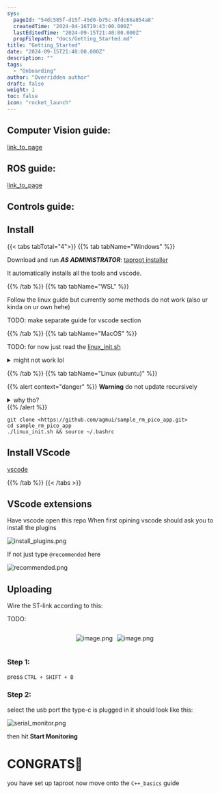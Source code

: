 ```yaml
---
sys:
  pageId: "54dc585f-d15f-45d0-b75c-8fdc66a854a8"
  createdTime: "2024-04-16T19:43:00.000Z"
  lastEditedTime: "2024-09-15T21:40:00.000Z"
  propFilepath: "docs/Getting_Started.md"
title: "Getting_Started"
date: "2024-09-15T21:40:00.000Z"
description: ""
tags:
  - "Onboarding"
author: "Overridden author"
draft: false
weight: 1
toc: false
icon: "rocket_launch"
---
```


## Computer Vision guide:

[link_to_page](86d45bc0-388b-4d26-8848-44f255f73d0e)

## ROS guide:

[link_to_page](3c76c1de-ec8f-46d6-8b0a-294005edc2d5)

## Controls guide:

## Install

{{< tabs tabTotal="4">}}
{{% tab tabName="Windows" %}}

Download and run _**AS ADMINISTRATOR**_: [taproot installer](https://github.com/Thornbots/TeachingFreshies/releases/tag/1.0)

It automatically installs all the tools and vscode.

{{% /tab %}}
{{% tab tabName="WSL" %}}

Follow the linux guide but currently some methods do not work (also ur kinda on ur own hehe)

TODO: make separate guide for vscode section

{{% /tab %}}
{{% tab tabName="MacOS" %}}

TODO: for now just read the [linux_init.sh](https://github.com/agmui/sample_rm_pico_app/blob/main/linux_init.sh)

<details>
<summary>might not work lol</summary>

`brew install libusb pkg-config`

Next install: [vscode](https://code.visualstudio.com/Download)

</details>

{{% /tab %}}
{{% tab tabName="Linux (ubuntu)" %}}

{{% alert context="danger" %}}
**Warning** do not update recursively
<details>
<summary>why tho?</summary>
There are some submodules that may go on for a while (like tinyusb) and I highly
recommend you don't need to get them.
If you want to see what submodules I update just look in `linux_init.sh`
</details>
{{% /alert %}}

```shell
git clone <https://github.com/agmui/sample_rm_pico_app.git>
cd sample_rm_pico_app
./linux_init.sh && source ~/.bashrc
```

## Install VScode

[vscode](https://code.visualstudio.com/Download)

{{% /tab %}}
{{< /tabs >}}

## VScode extensions

Have vscode open this repo
When first opining vscode should ask you to install the plugins

![install_plugins.png](https://prod-files-secure.s3.us-west-2.amazonaws.com/d518164a-d88e-44d1-a4ee-3adb3bd8bce0/89bd30f0-1825-4e77-867b-0a41ce370880/install_plugins.png?X-Amz-Algorithm=AWS4-HMAC-SHA256&X-Amz-Content-Sha256=UNSIGNED-PAYLOAD&X-Amz-Credential=ASIAZI2LB466RKHC5H75%2F20250204%2Fus-west-2%2Fs3%2Faws4_request&X-Amz-Date=20250204T090809Z&X-Amz-Expires=3600&X-Amz-Security-Token=IQoJb3JpZ2luX2VjEBEaCXVzLXdlc3QtMiJHMEUCIFrVzeKxALFJgfrlVq886QGHdVoIOVZ9gwwZwkecuKWvAiEAqV9R8wcSUnj6S1qsisDNyc%2FvxhVsqzEmd3qB2Ukm6ckq%2FwMIKhAAGgw2Mzc0MjMxODM4MDUiDLlUa%2FSQFxPPajVFuircA9LLjaVsHrJQf2mSOiEbCI8HugCSKyChsFfiNO6IvhR9%2BmDxSYeRGmxiNN6Mm8nJDo1YiVWwkOD79RrgQd8CREMWR2tBP1TZNIzsHDVIzTlwBLacc9n8ZxpqwDQPdnEJxKrMCqDUGxydfODX9Zh1iloEgq%2Byv5rvLgSHLARUf0mvNwW26jrZY%2BIE%2FjWgvz%2FuYC3rXG9nZB0ou3Fx5CKY5gLAHANcqApIeENjRNAPetDSW2QjPk6Qq5r4Rw4CFtbijUbnAB9iExj8ainLfmRM3TKtqYT1ua%2BCPICucM%2FfOLF35TJD6IU4XvZJ4u85abKIH5zhINiOo%2BD0i7P%2FCsG2YTfjnsauMkEZqbSPOYhw50Uuu8yxSVXixx5UOq3%2B0SpAqynxprAoMejYDCghwfHahLDUids2rnC%2Ft3SrXZLCVAlYkkZhoTfueSVnHPGIwsDWcql%2BkSc7K%2Bl24l5TnHn1l1XgbzgZxB8hCUNZHUJQEC%2BBfmgybRbRqrc7NSdv%2FlJzDtA9D2M%2B3pJF%2Fv059YvbfhbsCiYDplYv06j%2B3CrqlLb9HM%2FUY%2BuJLgoP%2BBJWXAhNlo1F%2F5YZJyNXFM7KE0vLKzkXeHIfPWcfYNa37D7wWyA4swXlLBgdGPqOGzGbMLevh70GOqUBmmKQUb9idO7%2FtrGXLDL9Q33Ih43F0FGM9vLykFuJk06IpPmSxmem%2BVNMDSMNKsTWxB8%2FJqJ1zxeeKRV8pxHnUs0mPSLn%2BvE%2BihMeSH1sP8nIhft%2F9DGANVedfQIgc7uf%2B8NmIrMYVcOBcqXkCj%2BAdxNMxqE4qg48hqjyV2dPWe4gZ7O%2Fxz1LyxORfKo3XAqyHVjWkV3K0OUARl5FbDKYFGQU03in&X-Amz-Signature=37d74ba6dbeaba33a2c99fe752a42f68140c6e69562860d13769753732a24688&X-Amz-SignedHeaders=host&x-id=GetObject)

If not just type `@recommended` here  

![recommended.png](https://prod-files-secure.s3.us-west-2.amazonaws.com/d518164a-d88e-44d1-a4ee-3adb3bd8bce0/61e661e9-5d85-4dfc-be0d-8d2097a5e793/recommended.png?X-Amz-Algorithm=AWS4-HMAC-SHA256&X-Amz-Content-Sha256=UNSIGNED-PAYLOAD&X-Amz-Credential=ASIAZI2LB466RKHC5H75%2F20250204%2Fus-west-2%2Fs3%2Faws4_request&X-Amz-Date=20250204T090809Z&X-Amz-Expires=3600&X-Amz-Security-Token=IQoJb3JpZ2luX2VjEBEaCXVzLXdlc3QtMiJHMEUCIFrVzeKxALFJgfrlVq886QGHdVoIOVZ9gwwZwkecuKWvAiEAqV9R8wcSUnj6S1qsisDNyc%2FvxhVsqzEmd3qB2Ukm6ckq%2FwMIKhAAGgw2Mzc0MjMxODM4MDUiDLlUa%2FSQFxPPajVFuircA9LLjaVsHrJQf2mSOiEbCI8HugCSKyChsFfiNO6IvhR9%2BmDxSYeRGmxiNN6Mm8nJDo1YiVWwkOD79RrgQd8CREMWR2tBP1TZNIzsHDVIzTlwBLacc9n8ZxpqwDQPdnEJxKrMCqDUGxydfODX9Zh1iloEgq%2Byv5rvLgSHLARUf0mvNwW26jrZY%2BIE%2FjWgvz%2FuYC3rXG9nZB0ou3Fx5CKY5gLAHANcqApIeENjRNAPetDSW2QjPk6Qq5r4Rw4CFtbijUbnAB9iExj8ainLfmRM3TKtqYT1ua%2BCPICucM%2FfOLF35TJD6IU4XvZJ4u85abKIH5zhINiOo%2BD0i7P%2FCsG2YTfjnsauMkEZqbSPOYhw50Uuu8yxSVXixx5UOq3%2B0SpAqynxprAoMejYDCghwfHahLDUids2rnC%2Ft3SrXZLCVAlYkkZhoTfueSVnHPGIwsDWcql%2BkSc7K%2Bl24l5TnHn1l1XgbzgZxB8hCUNZHUJQEC%2BBfmgybRbRqrc7NSdv%2FlJzDtA9D2M%2B3pJF%2Fv059YvbfhbsCiYDplYv06j%2B3CrqlLb9HM%2FUY%2BuJLgoP%2BBJWXAhNlo1F%2F5YZJyNXFM7KE0vLKzkXeHIfPWcfYNa37D7wWyA4swXlLBgdGPqOGzGbMLevh70GOqUBmmKQUb9idO7%2FtrGXLDL9Q33Ih43F0FGM9vLykFuJk06IpPmSxmem%2BVNMDSMNKsTWxB8%2FJqJ1zxeeKRV8pxHnUs0mPSLn%2BvE%2BihMeSH1sP8nIhft%2F9DGANVedfQIgc7uf%2B8NmIrMYVcOBcqXkCj%2BAdxNMxqE4qg48hqjyV2dPWe4gZ7O%2Fxz1LyxORfKo3XAqyHVjWkV3K0OUARl5FbDKYFGQU03in&X-Amz-Signature=7d9301ffc5f669035585c390993ae04b27291300db1948d77cdf4c8225f70b9f&X-Amz-SignedHeaders=host&x-id=GetObject)

## Uploading

Wire the ST-link according to this:

TODO:

<div style="display: flex;flex-direction: row; column-gap:10px; max-width: 630px;justify-content: center;">
<div>

![image.png](https://prod-files-secure.s3.us-west-2.amazonaws.com/d518164a-d88e-44d1-a4ee-3adb3bd8bce0/210ecb78-1116-4d7b-b9b7-2292f66fa2c2/image.png?X-Amz-Algorithm=AWS4-HMAC-SHA256&X-Amz-Content-Sha256=UNSIGNED-PAYLOAD&X-Amz-Credential=ASIAZI2LB466SBCWDU5G%2F20250204%2Fus-west-2%2Fs3%2Faws4_request&X-Amz-Date=20250204T090813Z&X-Amz-Expires=3600&X-Amz-Security-Token=IQoJb3JpZ2luX2VjEBEaCXVzLXdlc3QtMiJIMEYCIQCV%2FRP2U9pXZvP973BP4z54lLdZY0z0tGEYEEleAVXyJQIhALp5bPRytXi3%2BrqvTuclAtmxve7jtty6hikp0KsY9TBMKv8DCCoQABoMNjM3NDIzMTgzODA1Igzp0m1Fsx9lrRF7WiIq3APHCIRKlyNKHx%2BCrcPoc62MXuSsA1wGzQKU4PF0TTEkYjgkP3Zb7q6tRswWaUKea7Hpyptebixy4M0kLV2CJWy5XBQ9k406VPz9sSdlbMsWT368x3g6Z6T5PNpF9mm1xR4HanGWdyM61R%2Bzh%2BPbk3v%2BjTYJQJxSVcn8tYKRozYlKgGPa06fGE%2BqA37qOYEhJzfawn4Xi2LWrUTaVIJtxBsmEa027boyBiOHOuJCOoSfyVn5bRV5jTrlF6BFJKCGGsbN30932u%2B0x%2FAB9ZW7pXi7k3hgJl4cMOqeJz94LGy29da5T5IMPlGqOwdDXVAuwh9F93lr%2FnF4LPsawXRYtBhvqejwnRttCkVJR2Skn7cyWpiSvzYFADmK4HPvd4FLfkQ75DcAr7OB3iimW6MF%2FQTMfkkTxQ8244FNS8ohkxSirwkXlPkWI7RIBunJQtNUsOW%2FL66ixstRZTG3T8AOOT6nPmH1a9CjQn1pBwrtyeqilTwZgDfABvwauhNSqDaAbbo56KSlaxAaFF5BwV9%2B4isSt2ZgbYnmCiZunDuA8E6ZmBE4ptNeQVFtP%2Fziu7Yg%2B0b%2BGXJKSRXqhWrKc9uxYA1%2FDnI54UZGAvqnt9Lp1FbLrjzOZdAiMk3r24%2FnNjC4r4e9BjqkAfC%2BrlGhaRmXpTWjLJ2AYJoHjXRDVr7gc23bu9ax50eDtsy4rC9jhd4rUHTKFKPd223L7S4ZGNc92unWS6t22RrwN4amQVtdXgovUx%2Fxy3nXYaAhv8YwPAmZeByMnAzNpMbVqPxXKdJuhuH1BXBaUbITq1ONaD97TcUbv21PZEAibP5fcSqXVRUo2SgaOhf5TFMqinLo9zVC0B%2B40SIF3%2Fv4q6eX&X-Amz-Signature=18f335d034d3dbbc0a989216c8c809fd387792c513eb5b0f576c453d5d491fdc&X-Amz-SignedHeaders=host&x-id=GetObject)

</div>
<div>

![image.png](https://prod-files-secure.s3.us-west-2.amazonaws.com/d518164a-d88e-44d1-a4ee-3adb3bd8bce0/33a0fd0f-8ca6-4a86-8e09-26e95ded1fff/image.png?X-Amz-Algorithm=AWS4-HMAC-SHA256&X-Amz-Content-Sha256=UNSIGNED-PAYLOAD&X-Amz-Credential=ASIAZI2LB466ZK357TWD%2F20250204%2Fus-west-2%2Fs3%2Faws4_request&X-Amz-Date=20250204T090815Z&X-Amz-Expires=3600&X-Amz-Security-Token=IQoJb3JpZ2luX2VjEBEaCXVzLXdlc3QtMiJGMEQCIHVLnnK39hGY287dTgbg6nZP3Ho7%2BglKjhKwXrZBU8NvAiBTcXGckEpXEkTfg21tnVYOb%2BVJ%2F87T4qn08rgcNrPjVyr%2FAwgqEAAaDDYzNzQyMzE4MzgwNSIMdZ8eMIIo3N3xvlHSKtwDaENjHOXoaZxYZXYmH4H%2BrdkpnbGiUHXugVSX8d1ohKlX9lVGucflMQ89j6m5gavCpKt%2F6tnhddR2htrGHop5MdjjHWbfEjD5UwqSFrfi5gkT8O04QBSwJIHMNDS0meJ%2FT9vTjOgO7467cyIG9gO%2BDRQKnAqRMEB6cOunhPjwhlDh8R4Y4A%2BOruPYlrCzyA%2Fpnq92fmURvkVIzG3%2BJYwpWV5WQMmHRmEhy5mz4q6ZFmwgJqO82NTIfaU0FSKQuiK%2FisZwzVqKnrj1TrvnmjWcOyGiSFVrPCt6TEjJAWkJfUUgX5MIa%2B0U8kaRqk1Wuic%2FCZ%2BzcyCYlGO52%2FKX%2BrJMNQzZt1IrHvq6Jo5f5VOJdD9xAry97RMJAu8O83Y%2BqahbCYeulda%2BopXXfobExEf9kYKxo%2BErf6t9vipvk1qqO8UVD3VIUsMud0LNmCV7Xeo3MYntOdu8733pkCCoc04mOTBkEdmvjOfObzOjhd3Oki45kRwJCl3tgb6BNy9nBNg1yqHPosGF2XPNLfbEgi0tapAQyxMNqpOnmZZqAslNgGGrBVX8dKDoetygezXRzpDho39ZXCuuY1yjXJ0tCaxMT172yDxjSwi47LooERyR1IFkNh7MolUNz83IRmwwk7CHvQY6pgGwbtZIUS7%2Bmt2dA1KIQ3yexcJpRMnZbRYmEmmKPY58gnaagLXJzvQl3L3aWqsXZpfLmjnspDWayOHnXzpSyUWHs%2FAXzMP25jVexQ1TB4%2F8yHEj8tcXDRvEY1AeaOylH7rqRHW9qWrST3IRM9OvXF4KXMPrsOl%2BupYS%2BZcgyX%2FN57BCDUJSAVhTx%2BBkFuv3O5u76TUneutgsBiJrcvBn6O3oKiRVv9X&X-Amz-Signature=a77029d664a9ec58b3640c3c02d89ea0d31167cbbcd98b28f0d22fa55c5756af&X-Amz-SignedHeaders=host&x-id=GetObject)

</div>
</div>

### Step 1:

press `CTRL + SHIFT + B`

### Step 2:

select the usb port the type-c is plugged in it should look like this:

![serial_monitor.png](https://prod-files-secure.s3.us-west-2.amazonaws.com/d518164a-d88e-44d1-a4ee-3adb3bd8bce0/f03f4774-05d4-4393-b6a0-d5efb6d315ab/serial_monitor.png?X-Amz-Algorithm=AWS4-HMAC-SHA256&X-Amz-Content-Sha256=UNSIGNED-PAYLOAD&X-Amz-Credential=ASIAZI2LB466RKHC5H75%2F20250204%2Fus-west-2%2Fs3%2Faws4_request&X-Amz-Date=20250204T090809Z&X-Amz-Expires=3600&X-Amz-Security-Token=IQoJb3JpZ2luX2VjEBEaCXVzLXdlc3QtMiJHMEUCIFrVzeKxALFJgfrlVq886QGHdVoIOVZ9gwwZwkecuKWvAiEAqV9R8wcSUnj6S1qsisDNyc%2FvxhVsqzEmd3qB2Ukm6ckq%2FwMIKhAAGgw2Mzc0MjMxODM4MDUiDLlUa%2FSQFxPPajVFuircA9LLjaVsHrJQf2mSOiEbCI8HugCSKyChsFfiNO6IvhR9%2BmDxSYeRGmxiNN6Mm8nJDo1YiVWwkOD79RrgQd8CREMWR2tBP1TZNIzsHDVIzTlwBLacc9n8ZxpqwDQPdnEJxKrMCqDUGxydfODX9Zh1iloEgq%2Byv5rvLgSHLARUf0mvNwW26jrZY%2BIE%2FjWgvz%2FuYC3rXG9nZB0ou3Fx5CKY5gLAHANcqApIeENjRNAPetDSW2QjPk6Qq5r4Rw4CFtbijUbnAB9iExj8ainLfmRM3TKtqYT1ua%2BCPICucM%2FfOLF35TJD6IU4XvZJ4u85abKIH5zhINiOo%2BD0i7P%2FCsG2YTfjnsauMkEZqbSPOYhw50Uuu8yxSVXixx5UOq3%2B0SpAqynxprAoMejYDCghwfHahLDUids2rnC%2Ft3SrXZLCVAlYkkZhoTfueSVnHPGIwsDWcql%2BkSc7K%2Bl24l5TnHn1l1XgbzgZxB8hCUNZHUJQEC%2BBfmgybRbRqrc7NSdv%2FlJzDtA9D2M%2B3pJF%2Fv059YvbfhbsCiYDplYv06j%2B3CrqlLb9HM%2FUY%2BuJLgoP%2BBJWXAhNlo1F%2F5YZJyNXFM7KE0vLKzkXeHIfPWcfYNa37D7wWyA4swXlLBgdGPqOGzGbMLevh70GOqUBmmKQUb9idO7%2FtrGXLDL9Q33Ih43F0FGM9vLykFuJk06IpPmSxmem%2BVNMDSMNKsTWxB8%2FJqJ1zxeeKRV8pxHnUs0mPSLn%2BvE%2BihMeSH1sP8nIhft%2F9DGANVedfQIgc7uf%2B8NmIrMYVcOBcqXkCj%2BAdxNMxqE4qg48hqjyV2dPWe4gZ7O%2Fxz1LyxORfKo3XAqyHVjWkV3K0OUARl5FbDKYFGQU03in&X-Amz-Signature=0ee953b9b41e03453240d391fc60cb1e7bf3317b55c08041e19e22ffb2d8eda7&X-Amz-SignedHeaders=host&x-id=GetObject)

then hit **Start Monitoring**

# CONGRATS🎉

you have set up taproot now move onto the `C++_basics` guide
